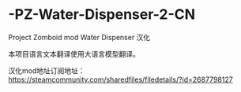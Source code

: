 # -PZ-Water-Dispenser-2-CN

Project Zomboid mod Water Dispenser 汉化

本项目语言文本翻译使用大语言模型翻译。

汉化mod地址订阅地址：https://steamcommunity.com/sharedfiles/filedetails/?id=2687798127